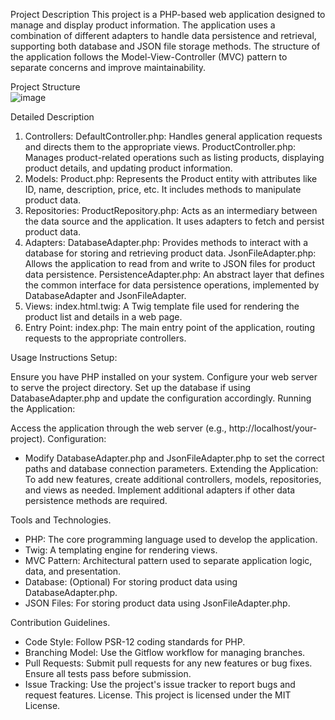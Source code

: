 Project Description
This project is a PHP-based web application designed to manage and display product information. The application uses a combination of different adapters to handle data persistence and retrieval, supporting both database and JSON file storage methods. The structure of the application follows the Model-View-Controller (MVC) pattern to separate concerns and improve maintainability.

Project Structure <br>
![image](https://github.com/user-attachments/assets/6364c092-429a-45f0-88d5-b8f852965579)


Detailed Description
1. Controllers:
DefaultController.php: Handles general application requests and directs them to the appropriate views.
ProductController.php: Manages product-related operations such as listing products, displaying product details, and updating product information.
2. Models:
Product.php: Represents the Product entity with attributes like ID, name, description, price, etc. It includes methods to manipulate product data.
3. Repositories:
ProductRepository.php: Acts as an intermediary between the data source and the application. It uses adapters to fetch and persist product data.
4. Adapters:
DatabaseAdapter.php: Provides methods to interact with a database for storing and retrieving product data.
JsonFileAdapter.php: Allows the application to read from and write to JSON files for product data persistence.
PersistenceAdapter.php: An abstract layer that defines the common interface for data persistence operations, implemented by DatabaseAdapter and JsonFileAdapter.
5. Views:
index.html.twig: A Twig template file used for rendering the product list and details in a web page.
6. Entry Point:
index.php: The main entry point of the application, routing requests to the appropriate controllers.


Usage Instructions
Setup:

Ensure you have PHP installed on your system.
Configure your web server to serve the project directory.
Set up the database if using DatabaseAdapter.php and update the configuration accordingly.
Running the Application:

Access the application through the web server (e.g., http://localhost/your-project).
Configuration:
- Modify DatabaseAdapter.php and JsonFileAdapter.php to set the correct paths and database connection parameters.
Extending the Application:
To add new features, create additional controllers, models, repositories, and views as needed.
Implement additional adapters if other data persistence methods are required.

Tools and Technologies.
 - PHP: The core programming language used to develop the application.
 - Twig: A templating engine for rendering views.
 - MVC Pattern: Architectural pattern used to separate application logic, data, and presentation.
 - Database: (Optional) For storing product data using DatabaseAdapter.php.
 - JSON Files: For storing product data using JsonFileAdapter.php.

Contribution Guidelines.
* Code Style: Follow PSR-12 coding standards for PHP.
* Branching Model: Use the Gitflow workflow for managing branches.
* Pull Requests: Submit pull requests for any new features or bug fixes. Ensure all tests pass before submission.
* Issue Tracking: Use the project's issue tracker to report bugs and request features.
License.
This project is licensed under the MIT License.

